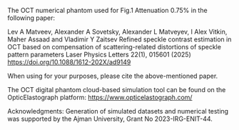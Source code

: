 The OCT numerical phantom used for Fig.1 Attenuation 0.75% in the following paper:

Lev A Matveev, Alexander A Sovetsky, Alexander L Matveyev, I Alex Vitkin, Maher Assaad and Vladimir Y Zaitsev 
Refined speckle contrast estimation in OCT based on compensation of scattering-related distortions of speckle pattern parameters 
Laser Physics Letters 22(1), 015601 (2025) https://doi.org/10.1088/1612-202X/ad9149

When using for your purposes, please cite the above-mentioned paper.

The OCT digital phantom cloud-based simulation tool can be found on the OpticElastograph platform: https://www.opticelastograph.com/

Acknowledgments: Generation of simulated datasets and numerical testing was supported by the Ajman University, Grant No 2023-IRG-ENIT-44.
